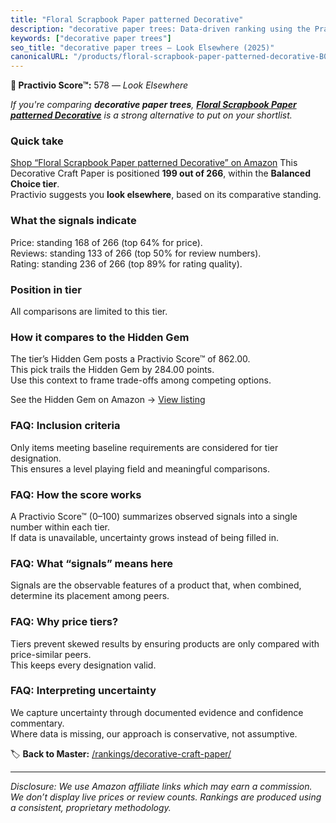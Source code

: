 ```yaml
---
title: "Floral Scrapbook Paper patterned Decorative"
description: "decorative paper trees: Data-driven ranking using the Practivio Score™. Positioned by quality, value, demand, findability, momentum."
keywords: ["decorative paper trees"]
seo_title: "decorative paper trees — Look Elsewhere (2025)"
canonicalURL: "/products/floral-scrapbook-paper-patterned-decorative-B088VXM3YN/"
---
```


**🚫 Practivio Score™:** 578 — _Look Elsewhere_


*If you're comparing **decorative paper trees**, **[Floral Scrapbook Paper patterned Decorative](https://www.amazon.com/dp/B088VXM3YN?tag=practivio-20)** is a strong alternative to put on your shortlist.*
### Quick take
[Shop “Floral Scrapbook Paper patterned Decorative” on Amazon](https://www.amazon.com/dp/B088VXM3YN?tag=practivio-20)
This Decorative Craft Paper is positioned **199 out of 266**, within the **Balanced Choice tier**.  
Practivio suggests you **look elsewhere**, based on its comparative standing.

### What the signals indicate
Price: standing 168 of 266 (top 64% for price).  
Reviews: standing 133 of 266 (top 50% for review numbers).  
Rating: standing 236 of 266 (top 89% for rating quality).  

### Position in tier
All comparisons are limited to this tier.

### How it compares to the Hidden Gem
The tier’s Hidden Gem posts a Practivio Score™ of 862.00.  
This pick trails the Hidden Gem by 284.00 points.  
Use this context to frame trade-offs among competing options.  

See the Hidden Gem on Amazon → [View listing](https://www.amazon.com/dp/B09HBVBSMS?tag=practivio-20)

### FAQ: Inclusion criteria
Only items meeting baseline requirements are considered for tier designation.  
This ensures a level playing field and meaningful comparisons.

### FAQ: How the score works
A Practivio Score™ (0–100) summarizes observed signals into a single number within each tier.  
If data is unavailable, uncertainty grows instead of being filled in.

### FAQ: What “signals” means here
Signals are the observable features of a product that, when combined, determine its placement among peers.

### FAQ: Why price tiers?
Tiers prevent skewed results by ensuring products are only compared with price-similar peers.  
This keeps every designation valid.

### FAQ: Interpreting uncertainty
We capture uncertainty through documented evidence and confidence commentary.  
Where data is missing, our approach is conservative, not assumptive.


🏷️ **Back to Master:** [/rankings/decorative-craft-paper/](/rankings/decorative-craft-paper/)

---
_Disclosure: We use Amazon affiliate links which may earn a commission. We don’t display live prices or review counts. Rankings are produced using a consistent, proprietary methodology._

